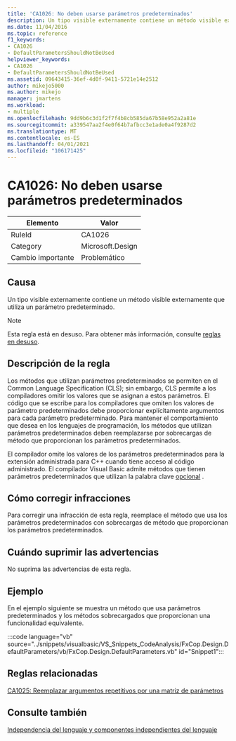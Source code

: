 ```yaml
---
title: 'CA1026: No deben usarse parámetros predeterminados'
description: Un tipo visible externamente contiene un método visible externamente que utiliza un parámetro predeterminado.
ms.date: 11/04/2016
ms.topic: reference
f1_keywords:
- CA1026
- DefaultParametersShouldNotBeUsed
helpviewer_keywords:
- CA1026
- DefaultParametersShouldNotBeUsed
ms.assetid: 09643415-36ef-4d0f-9411-5721e14e2512
author: mikejo5000
ms.author: mikejo
manager: jmartens
ms.workload:
- multiple
ms.openlocfilehash: 9dd9b6c3d1f2f7f4b8cb585da67b58e952a2a81e
ms.sourcegitcommit: a339547aa2f4e0f64b7afbcc3e1ade0a4f9287d2
ms.translationtype: MT
ms.contentlocale: es-ES
ms.lasthandoff: 04/01/2021
ms.locfileid: "106171425"
---
```

# <a name="ca1026-default-parameters-should-not-be-used"></a>CA1026: No deben usarse parámetros predeterminados

|Elemento|Valor|
|-|-|
|RuleId|CA1026|
|Category|Microsoft.Design|
|Cambio importante|Problemático|

## <a name="cause"></a>Causa
Un tipo visible externamente contiene un método visible externamente que utiliza un parámetro predeterminado.

> [!NOTE]
> Esta regla está en desuso. Para obtener más información, consulte [reglas en desuso](fxcop-unported-deprecated-rules.md).

## <a name="rule-description"></a>Descripción de la regla
Los métodos que utilizan parámetros predeterminados se permiten en el Common Language Specification (CLS); sin embargo, CLS permite a los compiladores omitir los valores que se asignan a estos parámetros. El código que se escribe para los compiladores que omiten los valores de parámetro predeterminados debe proporcionar explícitamente argumentos para cada parámetro predeterminado. Para mantener el comportamiento que desea en los lenguajes de programación, los métodos que utilizan parámetros predeterminados deben reemplazarse por sobrecargas de método que proporcionan los parámetros predeterminados.

El compilador omite los valores de los parámetros predeterminados para la extensión administrada para C++ cuando tiene acceso al código administrado. El compilador Visual Basic admite métodos que tienen parámetros predeterminados que utilizan la palabra clave [opcional](/dotnet/visual-basic/language-reference/modifiers/optional) .

## <a name="how-to-fix-violations"></a>Cómo corregir infracciones
Para corregir una infracción de esta regla, reemplace el método que usa los parámetros predeterminados con sobrecargas de método que proporcionan los parámetros predeterminados.

## <a name="when-to-suppress-warnings"></a>Cuándo suprimir las advertencias
No suprima las advertencias de esta regla.

## <a name="example"></a>Ejemplo
En el ejemplo siguiente se muestra un método que usa parámetros predeterminados y los métodos sobrecargados que proporcionan una funcionalidad equivalente.

:::code language="vb" source="../snippets/visualbasic/VS_Snippets_CodeAnalysis/FxCop.Design.DefaultParameters/vb/FxCop.Design.DefaultParameters.vb" id="Snippet1":::

## <a name="related-rules"></a>Reglas relacionadas
[CA1025: Reemplazar argumentos repetitivos por una matriz de parámetros](../code-quality/ca1025.md)

## <a name="see-also"></a>Consulte también
[Independencia del lenguaje y componentes independientes del lenguaje](/dotnet/standard/language-independence-and-language-independent-components)

